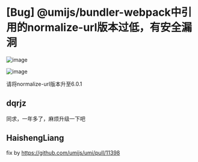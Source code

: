 # [Bug] @umijs/bundler-webpack中引用的normalize-url版本过低，有安全漏洞

![image](https://user-images.githubusercontent.com/81223346/122166613-75252f00-ceac-11eb-9f28-9d3a99d562b1.png)

![image](https://user-images.githubusercontent.com/81223346/122166638-7b1b1000-ceac-11eb-8389-f4b427865de7.png)

请将normalize-url版本升至6.0.1

## dqrjz

同求，一年多了，麻烦升级一下吧

## HaishengLiang

fix by https://github.com/umijs/umi/pull/11398
